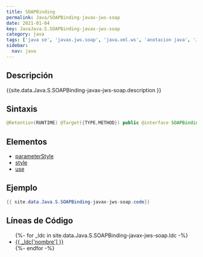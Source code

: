 ```yaml
---
title: SOAPBinding
permalink: Java/SOAPBinding-javax-jws-soap
date: 2021-01-04
key: JavaJava.S.SOAPBinding-javax-jws-soap
category: java
tags: ['java se', 'javax.jws.soap', 'java.xml.ws', 'anotacion java', 'Java 1.6']
sidebar: 
  nav: java
---
```


## Descripción
{{site.data.Java.S.SOAPBinding-javax-jws-soap.description }}

## Sintaxis
~~~java
@Retention(RUNTIME) @Target({TYPE,METHOD}) public @interface SOAPBinding
~~~

## Elementos
* [parameterStyle](/Java/SOAPBinding-javax-jws-soap/parameterStyle)
* [style](/Java/SOAPBinding-javax-jws-soap/style)
* [use](/Java/SOAPBinding-javax-jws-soap/use)

## Ejemplo
~~~java
{{ site.data.Java.S.SOAPBinding-javax-jws-soap.code}}
~~~

## Líneas de Código
<ul>
{%- for _ldc in site.data.Java.S.SOAPBinding-javax-jws-soap.ldc -%}
   <li>
       <a href="{{_ldc['url'] }}">{{ _ldc['nombre'] }}</a>
   </li>
{%- endfor -%}
</ul>

